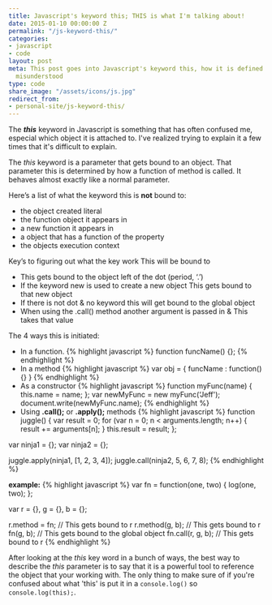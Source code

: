 ```yaml
---
title: Javascript's keyword this; THIS is what I'm talking about!
date: 2015-01-10 00:00:00 Z
permalink: "/js-keyword-this/"
categories:
- javascript
- code
layout: post
meta: This post goes into Javascript's keyword this, how it is defined & why it is
  misunderstood
type: code
share_image: "/assets/icons/js.jpg"
redirect_from:
- personal-site/js-keyword-this/
---
```


The _**this**_ keyword in Javascript is something that has often confused me, especial which object it is attached to. I've realized trying to explain it a few times that it's difficult to explain.

The _this_ keyword is a parameter that gets bound to an object. That parameter this is determined by how a function of method is called. It behaves almost exactly like a normal parameter.

Here’s a list of what the keyword this is **not** bound to:

- the object created literal
- the function object it appears in
- a new function it appears in
- a object that has a function of the property
- the objects execution context

Key’s to figuring out what the key work This will be bound to

- This gets bound to the object left of the dot (period, ‘.’)
- If the keyword new is used to create a new object This gets bound to that new object
- If there is not dot & no keyword this will get bound to the global object
- When using the .call() method another argument is passed in & This takes that value

The 4 ways this is initiated:

- In a function.
{% highlight javascript %}
function funcName() {};
{% endhighlight %}
- In a method
{% highlight javascript %}
var obj = {
     funcName : function() {}
}
{% endhighlight %}
- As a constructor
{% highlight javascript %}
function myFunc(name) {
     this.name = name;
};
var newMyFunc = new myFunc(‘Jeff');
document.write(newMyFunc.name);
{% endhighlight %}
- Using **.call();** or **.apply();** methods
{% highlight javascript %}
function juggle() {
  var result = 0;
  for (var n = 0; n < arguments.length; n++) {
   result += arguments[n];
  }
  this.result = result;
};

var ninja1 = {};
var ninja2 = {};

juggle.apply(ninja1, [1, 2, 3, 4]);
juggle.call(ninja2, 5, 6, 7, 8);
{% endhighlight %}

**example:**
{% highlight javascript %}
var fn = function(one, two) {
    log(one, two);
};

var r = {},
    g = {},
    b = {};

r.method = fn; // This gets bound to r
r.method(g, b); // This gets bound to r
fn(g, b); // This gets bound to the global object
fn.call(r, g, b); // This gets bound to r
{% endhighlight %}

After looking at the _this_ key word in a bunch of ways, the best way to describe the _this_ parameter is to say that it is a powerful tool to reference the object that your working with. The only thing to make sure of if you're confused about what 'this' is put it in a `console.log()` so `console.log(this);`.
